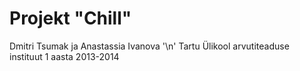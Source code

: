 Projekt "Chill"
=======

Dmitri Tsumak ja Anastassia Ivanova '\n'
Tartu Ülikool
arvutiteaduse instituut 1 aasta
2013-2014

